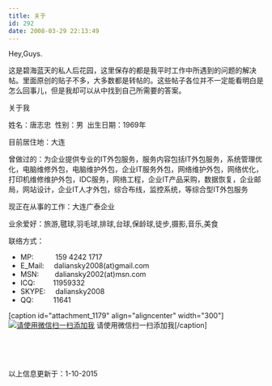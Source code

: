 ```yaml
---
title: 关于
id: 292
date: 2008-03-29 22:13:49
---
```


Hey,Guys.

这是碧海蓝天的私人后花园，这里保存的都是我平时工作中所遇到的问题的解决帖。里面原创的贴子不多，大多数都是转帖的。这些帖子各位并不一定能看明白是怎么回事儿，但是我却可以从中找到自己所需要的答案。

关于我

姓名：唐志忠  性别：男  出生日期：1969年

目前居住地：大连

曾做过的：为企业提供专业的IT外包服务，服务内容包括IT外包服务，系统管理优化，电脑维修外包，电脑维护外包，企业IT服务外包，网络维护外包，网络优化，打印机维修维护外包，IDC服务，网络工程，企业IT产品采购，数据恢复，企业邮局，网站设计，企业IT人才外包，综合布线，监控系统，等综合型IT外包服务

现正在从事的工作：大连广泰企业

业余爱好：旅游,毽球,羽毛球,排球,台球,保龄球,徒步,摄影,音乐,美食

联络方式：
<!--more-->

*   MP:           159 4242 1717
*   E_Mail:     daliansky2008(at)gmail.com
*   MSN:        daliansky2002(at)msn.com
*   ICQ:         11959332
*   SKYPE:     daliansky2008
*   QQ:          11641
<!--more-->

[caption id="attachment_1179" align="aligncenter" width="300"][![请使用微信扫一扫添加我](http://blog.daliansky.net/wp-content/uploads/2008/03/daliansky_QR-300x300.jpg)](http://blog.daliansky.net/wp-content/uploads/2008/03/daliansky_QR.jpg) 请使用微信扫一扫添加我[/caption]

&nbsp;

&nbsp;

以上信息更新于：1-10-2015

&nbsp;